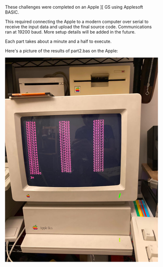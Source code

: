 These challenges were completed on an Apple \]\[ GS using Applesoft BASIC.

This required connecting the Apple to a modern computer over serial to receive the input data and upload the final source code. Communications ran at 19200 baud. More setup details will be added in the future.

Each part takes about a minute and a half to execute.

Here's a picture of the results of part2.bas on the Apple:

![](https://raw.githubusercontent.com/tcsullivan/advent-of-code/master/day1/proof.jpg)

